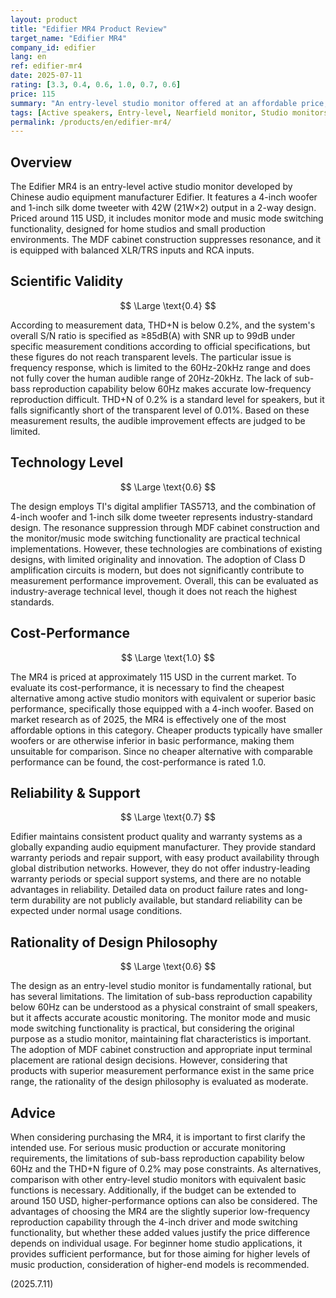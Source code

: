 ```yaml
---
layout: product
title: "Edifier MR4 Product Review"
target_name: "Edifier MR4"
company_id: edifier
lang: en
ref: edifier-mr4
date: 2025-07-11
rating: [3.3, 0.4, 0.6, 1.0, 0.7, 0.6]
price: 115
summary: "An entry-level studio monitor offered at an affordable price, but notable for its sub-bass reproduction limitations below 60Hz and mediocre measurement performance"
tags: [Active speakers, Entry-level, Nearfield monitor, Studio monitors]
permalink: /products/en/edifier-mr4/
---
```

## Overview

The Edifier MR4 is an entry-level active studio monitor developed by Chinese audio equipment manufacturer Edifier. It features a 4-inch woofer and 1-inch silk dome tweeter with 42W (21W×2) output in a 2-way design. Priced around 115 USD, it includes monitor mode and music mode switching functionality, designed for home studios and small production environments. The MDF cabinet construction suppresses resonance, and it is equipped with balanced XLR/TRS inputs and RCA inputs.

## Scientific Validity

$$ \Large \text{0.4} $$

According to measurement data, THD+N is below 0.2%, and the system's overall S/N ratio is specified as ≥85dB(A) with SNR up to 99dB under specific measurement conditions according to official specifications, but these figures do not reach transparent levels. The particular issue is frequency response, which is limited to the 60Hz-20kHz range and does not fully cover the human audible range of 20Hz-20kHz. The lack of sub-bass reproduction capability below 60Hz makes accurate low-frequency reproduction difficult. THD+N of 0.2% is a standard level for speakers, but it falls significantly short of the transparent level of 0.01%. Based on these measurement results, the audible improvement effects are judged to be limited.

## Technology Level

$$ \Large \text{0.6} $$

The design employs TI's digital amplifier TAS5713, and the combination of 4-inch woofer and 1-inch silk dome tweeter represents industry-standard design. The resonance suppression through MDF cabinet construction and the monitor/music mode switching functionality are practical technical implementations. However, these technologies are combinations of existing designs, with limited originality and innovation. The adoption of Class D amplification circuits is modern, but does not significantly contribute to measurement performance improvement. Overall, this can be evaluated as industry-average technical level, though it does not reach the highest standards.

## Cost-Performance

$$ \Large \text{1.0} $$

The MR4 is priced at approximately 115 USD in the current market. To evaluate its cost-performance, it is necessary to find the cheapest alternative among active studio monitors with equivalent or superior basic performance, specifically those equipped with a 4-inch woofer. Based on market research as of 2025, the MR4 is effectively one of the most affordable options in this category. Cheaper products typically have smaller woofers or are otherwise inferior in basic performance, making them unsuitable for comparison. Since no cheaper alternative with comparable performance can be found, the cost-performance is rated 1.0.

## Reliability & Support

$$ \Large \text{0.7} $$

Edifier maintains consistent product quality and warranty systems as a globally expanding audio equipment manufacturer. They provide standard warranty periods and repair support, with easy product availability through global distribution networks. However, they do not offer industry-leading warranty periods or special support systems, and there are no notable advantages in reliability. Detailed data on product failure rates and long-term durability are not publicly available, but standard reliability can be expected under normal usage conditions.

## Rationality of Design Philosophy

$$ \Large \text{0.6} $$

The design as an entry-level studio monitor is fundamentally rational, but has several limitations. The limitation of sub-bass reproduction capability below 60Hz can be understood as a physical constraint of small speakers, but it affects accurate acoustic monitoring. The monitor mode and music mode switching functionality is practical, but considering the original purpose as a studio monitor, maintaining flat characteristics is important. The adoption of MDF cabinet construction and appropriate input terminal placement are rational design decisions. However, considering that products with superior measurement performance exist in the same price range, the rationality of the design philosophy is evaluated as moderate.

## Advice

When considering purchasing the MR4, it is important to first clarify the intended use. For serious music production or accurate monitoring requirements, the limitations of sub-bass reproduction capability below 60Hz and the THD+N figure of 0.2% may pose constraints. As alternatives, comparison with other entry-level studio monitors with equivalent basic functions is necessary. Additionally, if the budget can be extended to around 150 USD, higher-performance options can also be considered. The advantages of choosing the MR4 are the slightly superior low-frequency reproduction capability through the 4-inch driver and mode switching functionality, but whether these added values justify the price difference depends on individual usage. For beginner home studio applications, it provides sufficient performance, but for those aiming for higher levels of music production, consideration of higher-end models is recommended.

(2025.7.11)